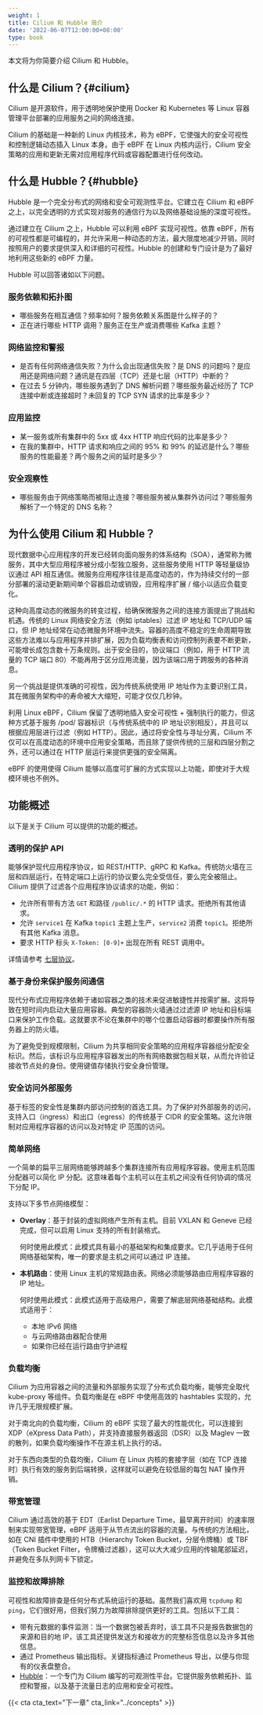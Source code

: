 ```yaml
---
weight: 1
title: Cilium 和 Hubble 简介
date: '2022-06-07T12:00:00+08:00'
type: book
---
```


本文将为你简要介绍 Cilium 和 Hubble。

## 什么是 Cilium？{#cilium}

Cilium 是开源软件，用于透明地保护使用 Docker 和 Kubernetes 等 Linux 容器管理平台部署的应用服务之间的网络连接。

Cilium 的基础是一种新的 Linux 内核技术，称为 eBPF，它使强大的安全可视性和控制逻辑动态插入 Linux 本身。由于 eBPF 在 Linux 内核内运行，Cilium 安全策略的应用和更新无需对应用程序代码或容器配置进行任何改动。

## 什么是 Hubble？{#hubble}

Hubble 是一个完全分布式的网络和安全可观测性平台。它建立在 Cilium 和 eBPF 之上，以完全透明的方式实现对服务的通信行为以及网络基础设施的深度可视性。

通过建立在 Cilium 之上，Hubble 可以利用 eBPF 实现可视性。依靠 eBPF，所有的可视性都是可编程的，并允许采用一种动态的方法，最大限度地减少开销，同时按照用户的要求提供深入和详细的可视性。Hubble 的创建和专门设计是为了最好地利用这些新的 eBPF 力量。

Hubble 可以回答诸如以下问题。

### 服务依赖和拓扑图

- 哪些服务在相互通信？频率如何？服务依赖关系图是什么样子的？
- 正在进行哪些 HTTP 调用？服务正在生产或消费哪些 Kafka 主题？

### 网络监控和警报

- 是否有任何网络通信失败？为什么会出现通信失败？是 DNS 的问题吗？是应用还是网络问题？通讯是在四层（TCP）还是七层（HTTP）中断的？
- 在过去 5 分钟内，哪些服务遇到了 DNS 解析问题？哪些服务最近经历了 TCP 连接中断或连接超时？未回复的 TCP SYN 请求的比率是多少？

### 应用监控

- 某一服务或所有集群中的 5xx 或 4xx HTTP 响应代码的比率是多少？
- 在我的集群中，HTTP 请求和响应之间的 95% 和 99% 的延迟是什么？哪些服务的性能最差？两个服务之间的延时是多少？

### 安全观察性

- 哪些服务由于网络策略而被阻止连接？哪些服务被从集群外访问过？哪些服务解析了一个特定的 DNS 名称？

## 为什么使用 Cilium 和 Hubble？

现代数据中心应用程序的开发已经转向面向服务的体系结构（SOA），通常称为微服务，其中大型应用程序被分成小型独立服务，这些服务使用 HTTP 等轻量级协议通过 API 相互通信。微服务应用程序往往是高度动态的，作为持续交付的一部分部署的滚动更新期间单个容器启动或销毁，应用程序扩展 / 缩小以适应负载变化。

这种向高度动态的微服务的转变过程，给确保微服务之间的连接方面提出了挑战和机遇。传统的 Linux 网络安全方法（例如 iptables）过滤 IP 地址和 TCP/UDP 端口，但 IP 地址经常在动态微服务环境中流失。容器的高度不稳定的生命周期导致这些方法难以与应用程序并排扩展，因为负载均衡表和访问控制列表要不断更新，可能增长成包含数十万条规则。出于安全目的，协议端口（例如，用于 HTTP 流量的 TCP 端口 80）不能再用于区分应用流量，因为该端口用于跨服务的各种消息。

另一个挑战是提供准确的可视性，因为传统系统使用 IP 地址作为主要识别工具，其在微服务架构中的寿命被大大缩短，可能才仅仅几秒钟。

利用 Linux eBPF，Cilium 保留了透明地插入安全可视性 + 强制执行的能力，但这种方式基于服务 /pod/ 容器标识（与传统系统中的 IP 地址识别相反），并且可以根据应用层进行过滤（例如 HTTP）。因此，通过将安全性与寻址分离，Cilium 不仅可以在高度动态的环境中应用安全策略，而且除了提供传统的三层和四层分割之外，还可以通过在 HTTP 层运行来提供更强的安全隔离。

eBPF 的使用使得 Cilium 能够以高度可扩展的方式实现以上功能，即使对于大规模环境也不例外。

## 功能概述

以下是关于 Cilium 可以提供的功能的概述。

### 透明的保护 API

能够保护现代应用程序协议，如 REST/HTTP、gRPC 和 Kafka。传统防火墙在三层和四层运行，在特定端口上运行的协议要么完全受信任，要么完全被阻止。Cilium 提供了过滤各个应用程序协议请求的功能，例如：

- 允许所有带有方法 `GET` 和路径 `/public/.*` 的 HTTP 请求。拒绝所有其他请求。
- 允许 `service1` 在 Kafka  `topic1` 主题上生产，`service2` 消费 `topic1`。拒绝所有其他 Kafka 消息。
- 要求 HTTP 标头 `X-Token: [0-9]+` 出现在所有 REST 调用中。

详情请参考 [七层协议](../policy/#layer-7)。

### 基于身份来保护服务间通信

现代分布式应用程序依赖于诸如容器之类的技术来促进敏捷性并按需扩展。这将导致在短时间内启动大量应用容器。典型的容器防火墙通过过滤源 IP 地址和目标端口来保护工作负载。这就要求不论在集群中的哪个位置启动容器时都要操作所有服务器上的防火墙。

为了避免受到规模限制，Cilium 为共享相同安全策略的应用程序容器组分配安全标识。然后，该标识与应用程序容器发出的所有网络数据包相关联，从而允许验证接收节点处的身份。使用键值存储执行安全身份管理。

### 安全访问外部服务

基于标签的安全性是集群内部访问控制的首选工具。为了保护对外部服务的访问，支持入口（ingress）和出口（egress）的传统基于 CIDR 的安全策略。这允许限制对应用程序容器的访问以及对特定 IP 范围的访问。

### 简单网络

一个简单的扁平三层网络能够跨越多个集群连接所有应用程序容器。使用主机范围分配器可以简化 IP 分配。这意味着每个主机可以在主机之间没有任何协调的情况下分配 IP。

支持以下多节点网络模型：

- **Overlay**：基于封装的虚拟网络产生所有主机。目前 VXLAN 和 Geneve 已经完成，但可以启用 Linux 支持的所有封装格式。

  何时使用此模式：此模式具有最小的基础架构和集成要求。它几乎适用于任何网络基础架构，唯一的要求是主机之间可以通过 IP 连接。

- **本机路由**：使用 Linux 主机的常规路由表。网络必须能够路由应用程序容器的 IP 地址。

  何时使用此模式：此模式适用于高级用户，需要了解底层网络基础结构。此模式适用于：

  - 本地 IPv6 网络
  - 与云网络路由器配合使用
  - 如果你已经在运行路由守护进程

### 负载均衡

Cilium 为应用容器之间的流量和外部服务实现了分布式负载均衡，能够完全取代 kube-proxy 等组件。负载均衡是在 eBPF 中使用高效的 hashtables 实现的，允许几乎无限规模扩展。

对于南北向的负载均衡，Cilium 的 eBPF 实现了最大的性能优化，可以连接到 XDP（eXpress Data Path），并支持直接服务器返回（DSR）以及 Maglev 一致的散列，如果负载均衡操作不在源主机上执行的话。

对于东西向类型的负载均衡，Cilium 在 Linux 内核的套接字层（如在 TCP 连接时）执行有效的服务到后端转换，这样就可以避免在较低层的每包 NAT 操作开销。

### 带宽管理

Cilium 通过高效的基于 EDT（Earlist Departure Time，最早离开时间）的速率限制来实现带宽管理，eBPF 适用于从节点流出的容器的流量。与传统的方法相比，如在 CNI 插件中使用的 HTB（Hierarchy Token Bucket，分层令牌桶）或 TBF（Token Bucket Filter，令牌桶过滤器），这可以大大减少应用的传输尾部延迟，并避免在多队列网卡下锁定。

### 监控和故障排除

可视性和故障排查是任何分布式系统运行的基础。虽然我们喜欢用 `tcpdump` 和 `ping`，它们很好用，但我们努力为故障排除提供更好的工具。包括以下工具：

- 带有元数据的事件监测：当一个数据包被丢弃时，该工具不只是报告数据包的来源和目的地 IP，该工具还提供发送方和接收方的完整标签信息以及许多其他信息。
- 通过 Prometheus 输出指标。关键指标通过 Prometheus 导出，以便与你现有的仪表盘整合。
- [Hubble](https://github.com/cilium/hubble/)：一个专门为 Cilium 编写的可观测性平台。它提供服务依赖拓扑、监控和警报，以及基于流量日志的应用和安全可视性。

{{< cta cta_text="下一章" cta_link="../concepts" >}}
